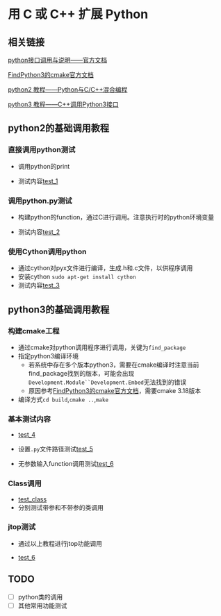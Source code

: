 # 用 C 或 C++ 扩展 Python

## 相关链接

[python接口调用与说明——官方文档](https://docs.python.org/2/extending/extending.html#)

[FindPython3的cmake官方文档](https://cmake.org/cmake/help/latest/module/FindPython3.html)

[python2 教程——Python与C/C++混合编程](https://zhuanlan.zhihu.com/p/20150641?refer=python-dev)

[python3 教程——C++调用Python3接口](https://zhuanlan.zhihu.com/p/149887203)

## python2的基础调用教程

### 直接调用python测试

- 调用python的print

- 测试内容[test_1](./test_1)

### 调用python.py测试

- 构建python的function，通过C进行调用。注意执行时的python环境变量

- 测试内容[test_2](./test_2)

### 使用Cython调用python

- 通过cython对pyx文件进行编译，生成.h和.c文件，以供程序调用
- 安装cython `sudo apt-get install cython`
- 测试内容[test_3](./test_3)

## python3的基础调用教程

### 构建cmake工程

- 通过cmake对python调用程序进行调用，关键为`find_package`
- 指定python3编译环境
  - 若系统中存在多个版本python3，需要在cmake编译时注意当前find_package找到的版本，可能会出现`Development.Module``Development.Embed`无法找到的错误
  - 原因参考[FindPython3的cmake官方文档](https://cmake.org/cmake/help/latest/module/FindPython3.html)，需要cmake 3.18版本
- 编译方式`cd build`,`cmake ..`,`make`

### 基本测试内容

- [test_4](./test_4)

- 设置`.py`文件路径测试[test_5](./test_5)
- 无参数输入function调用测试[test_6](./test_6)

### Class调用

- [test_class](./test_class)
- 分别测试带参和不带参的类调用

### jtop测试

- 通过以上教程进行jtop功能调用

- [test_6](./stats_cpython_test)



## TODO

- [ ] python类的调用
- [ ] 其他常用功能测试